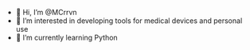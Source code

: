 - 👋 Hi, I’m @MCrrvn
- 👀 I’m interested in developing tools for medical devices and personal use
- 🌱 I’m currently learning Python


<!---
MCrrvn/MCrrvn is a ✨ special ✨ repository because its `README.md` (this file) appears on your GitHub profile.
You can click the Preview link to take a look at your changes.
--->

